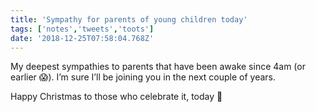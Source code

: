```yaml
---
title: 'Sympathy for parents of young children today'
tags: ['notes','tweets','toots']
date: '2018-12-25T07:58:04.768Z'
---
```


My deepest sympathies to parents that have been awake since 4am (or earlier 😱). I’m sure I’ll be joining you in the next couple of years. 

Happy Christmas to those who celebrate it, today 🎄